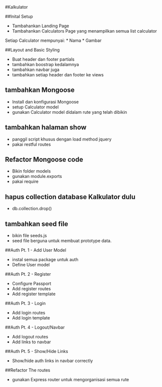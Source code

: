 #Kalkulator

##Inital Setup
* Tambahankan Landing Page
* Tambahankan Calculators Page yang menampilkan semua list calculator

Setiap Calculator  mempunyai:
    * Nama
    * Gambar


##Layout and Basic Styling
* Buat header dan footer partials
* tambahkan boostrap kedalamnya
* tambahkan navbar juga
* tambahkan setiap header dan footer ke views

## tambahkan Mongoose
* Install dan konfigurasi Mongoose
* setup Calculator model
* gunakan Calculator model didalam rute yang telah dibikin

## tambahkan halaman show
* panggil script khusus dengan load method jquery
* pakai restful routes

## Refactor Mongoose code
* Bikin folder models
* gunakan module.exports
* pakai require

## hapus collection database Kalkulator dulu
* db.collection.drop()

## tambahkan seed file
* bikin file seeds.js
* seed file berguna untuk membuat prototype data.

##Auth Pt. 1 - Add User Model
* instal semua package untuk auth
* Define User model 

##Auth Pt. 2 - Register
* Configure Passport
* Add register routes
* Add register template

##Auth Pt. 3 - Login
* Add login routes
* Add login template

##Auth Pt. 4 - Logout/Navbar
* Add logout routes
* Add links to navbar

##Auth Pt. 5 - Show/Hide Links
* Show/hide auth links in navbar correctly

##Refactor The routes
* gunakan Express router untuk mengorganisasi semua rute
